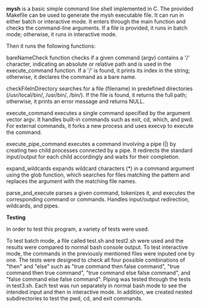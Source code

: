 **mysh** is a basic simple command line shell implemented in C. The provided Makefile can be used to generate the mysh executable file.
It can run in either batch or interactive mode. It enters through the main function and checks the command-line arguments. If a file is provided, it runs in batch mode; otherwise, it runs in interactive mode.

Then it runs the following functions:

bareNameCheck function checks if a given command (argv) contains a '/' character, indicating an absolute or relative path and is used in the execute_command function. If a '/' is found, it prints its index in the string; otherwise, it declares the command as a bare name.

checkFileInDirectory searches for a file (filename) in predefined directories (/usr/local/bin/, /usr/bin/, /bin/). If the file is found, it returns the full path; otherwise, it prints an error message and returns NULL.

execute_command executes a single command specified by the argument vector argv. It handles built-in commands such as exit, cd, which, and pwd. For external commands, it forks a new process and uses execvp to execute the command.

execute_pipe_command executes a command involving a pipe (|) by creating two child processes connected by a pipe. It redirects the standard input/output for each child accordingly and waits for their completion.

expand_wildcards expands wildcard characters (*) in a command argument using the glob function, which searches for files matching the pattern and replaces the argument with the matching file names.

parse_and_execute parses a given command, tokenizes it, and executes the corresponding command or commands. Handles input/output redirection, wildcards, and pipes.




**Testing**

In order to test this program, a variety of tests were used.

To test batch mode, a file called test.sh and test2.sh were used and the results were compared to normal bash console output. To test interactive mode, the commands in the previously mentioned files were inputed one by one. The tests were designed to check all four possible combinations of "then" and "else" such as "true command then false command", "true command then true command", "true command else false command", and "false command else false command". Piping was tested through the tests in test3.sh. Each test was run separately in normal bash mode to see the intended input and then in interactive mode. In addition, we created nested subdirectories to test the pwd, cd, and exit commands. 
